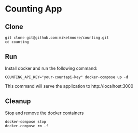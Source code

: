 # Counting App

## Clone

```
git clone git@github.com:miketmoore/counting.git
cd counting
```

## Run

Install docker and run the following command:

```
COUNTING_API_KEY="your-countapi-key" docker-compose up -d
```

This command will serve the application to http://localhost:3000

## Cleanup

Stop and remove the docker containers

```
docker-compose stop
docker-compose rm -f
```
